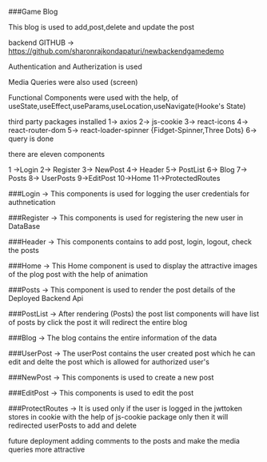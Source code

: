 ###Game Blog

This blog is used to add,post,delete and update the post

backend GITHUB -> https://github.com/sharonrajkondapaturi/newbackendgamedemo

Authentication and Autherization is used 

Media Queries were also used (screen)

Functional Components were used with the help, of useState,useEffect,useParams,useLocation,useNavigate(Hooke's State)

third party packages installed
1-> axios
2-> js-cookie
3-> react-icons
4-> react-router-dom
5-> react-loader-spinner {Fidget-Spinner,Three Dots}
6-> query is done

there are eleven components 

1 ->Login
2-> Register
3-> NewPost
4-> Header
5-> PostList
6-> Blog
7-> Posts
8-> UserPosts
9->EditPost
10->Home
11->ProtectedRoutes

###Login
-> This components is used for logging the user credentials for authnetication

###Register
-> This components is used for registering the new user in DataBase 

###Header
-> This components contains to add post, login, logout, check the posts

###Home
-> This Home component is used to display the attractive images of the plog post with the help of animation

###Posts
-> This component is used to render the post details of the Deployed Backend Api

###PostList 
-> After rendering (Posts) the post list components will have list of posts by click the post it will redirect the entire blog

###Blog
-> The blog contains the entire information of the data

###UserPost 
-> The userPost contains the user created post which he can edit and delte the post which is allowed for authorized user's

###NewPost 
-> This components is used to create a new post 

###EditPost
-> This components is used to edit the post

###ProtectRoutes 
-> It is used only if the user is logged in the jwttoken stores in cookie with the help of js-cookie package only then it will redirected userPosts to add and delete

future deployment adding comments to the posts and make the media queries more attractive




